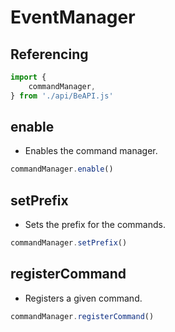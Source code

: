 # EventManager

## Referencing
```js
import {
    commandManager,
} from './api/BeAPI.js'
```

## enable
- Enables the command manager.
```js
commandManager.enable()
```

## setPrefix
- Sets the prefix for the commands.
```js
commandManager.setPrefix()
```

## registerCommand
- Registers a given command.
```js
commandManager.registerCommand()
```



